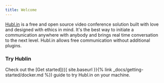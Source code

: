 ```yaml
---
title: Welcome
---
```


[Hubl.in](https://hubl.in) is a free and open source video conference solution built with love and designed with ethics in mind. It's the best way to initiate a communication anywhere with anybody and brings real time conversation to the next level. Hubl.in allows free communication without additional plugins.

### Try Hublin

Check out the [Get started]({{ site.baseurl }}{% link _docs/getting-started/docker.md %}) guide to try Hubl.in on your machine.

